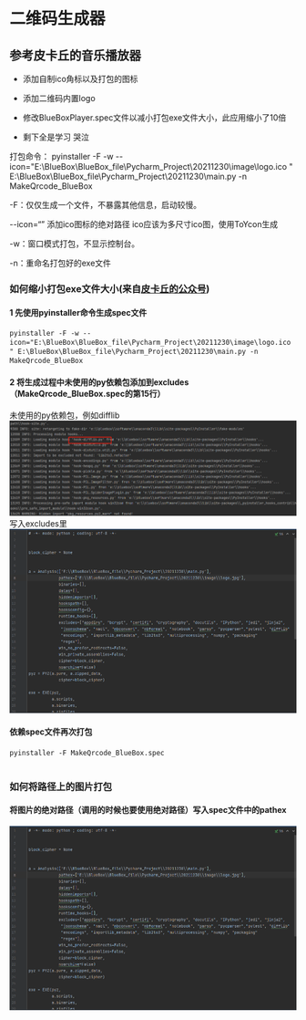 # 二维码生成器

## 参考皮卡丘的音乐播放器

* 添加自制ico角标以及打包的图标

* 添加二维码内置logo

* 修改BlueBoxPlayer.spec文件以减小打包exe文件大小，此应用缩小了10倍

* 剩下全是学习 哭泣

打包命令：
pyinstaller -F -w --icon="E:\BlueBox\BlueBox_file\Pycharm_Project\20211230\image\logo.ico
" E:\BlueBox\BlueBox_file\Pycharm_Project\20211230\main.py -n MakeQrcode_BlueBox


-F：仅仅生成一个文件，不暴露其他信息，启动较慢。

--icon=“” 添加ico图标的绝对路径 ico应该为多尺寸ico图，使用ToYcon生成

-w：窗口模式打包，不显示控制台。

-n：重命名打包好的exe文件

### 如何缩小打包exe文件大小(来自[皮卡丘的公众号](https://mp.weixin.qq.com/s/7jNrnC_XdF9q9N5GWyfW6Q))

#### 1 先使用pyinstaller命令生成spec文件
```
pyinstaller -F -w --icon="E:\BlueBox\BlueBox_file\Pycharm_Project\20211230\image\logo.ico
" E:\BlueBox\BlueBox_file\Pycharm_Project\20211230\main.py -n MakeQrcode_BlueBox
```

#### 2 将生成过程中未使用的py依赖包添加到excludes（MakeQrcode_BlueBox.spec的第15行）
未使用的py依赖包，例如difflib
![img.png](image/72de5ee9643dd62b4d90a6ff9812f3c.png)
写入excludes里
![img.png](image/c9439e6ab69cc061c23732d5974bb74.png)

#### 依赖spec文件再次打包
```buildoutcfg
pyinstaller -F MakeQrcode_BlueBox.spec


```

### 如何将路径上的图片打包

#### 将图片的绝对路径（调用的时候也要使用绝对路径）写入spec文件中的pathex
![img.png](image/c9439e6ab69cc061c23732d5974bb74.png)


